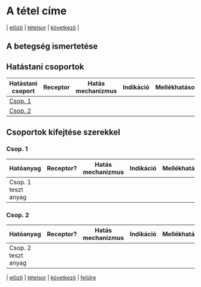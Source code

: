 # A tétel címe

| [előző](link) | [tételsor](0.%20Hattan%20ea%20kidolgozás%20-%20Németh%20Boldizsár.md) | [következő](link) |

## A betegség ismertetése

## Hatástani csoportok

| Hatástani csoport | Receptor | Hatás mechanizmus | Indikáció | Mellékhatások |
| --- | --- | --- | --- | --- |
| [Csop. 1](#csop-1) | | | | |
| [Csop. 2](#csop-2) | | | | |

## Csoportok kifejtése szerekkel

### Csop. 1

| Hatóanyag | Receptor? | Hatás mechanizmus | Indikáció | Mellékhatások |
| --- | --- | --- | --- | --- |
| Csop. 1 teszt anyag | | | | |

### Csop. 2

| Hatóanyag | Receptor? | Hatás mechanizmus | Indikáció | Mellékhatások |
| --- | --- | --- | --- | --- |
| Csop. 2 teszt anyag | | | | |

| [előző](link) | [tételsor](0.%20Hattan%20ea%20kidolgozás%20-%20Németh%20Boldizsár.md) | [következő](link) |
[felülre](#a-tétel-címe)
